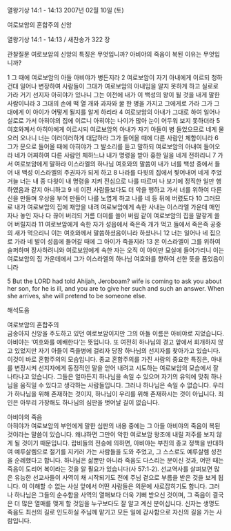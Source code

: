 열왕기상 14:1 - 14:13 
2007년 02월 10일 (토)

여로보암의 혼합주의 신앙



열왕기상 14:1 - 14:13 / 새찬송가 322 장


관찰질문
여로보암의 신앙의 특징은 무엇입니까?
아비야의 죽음이 복된 이유는 무엇입니까?

1 그 때에 여로보암의 아들 아비야가 병든지라 2 여로보암이 자기 아내에게 이르되 청하건대 일어나 변장하여 사람들이 그대가 여로보암의 아내임을 알지 못하게 하고 실로로 가라 거기 선지자 아히야가 있나니 그는 이전에 내가 이 백성의 왕이 될 것을 내게 말한 사람이니라 3 그대의 손에 떡 열 개와 과자와 꿀 한 병을 가지고 그에게로 가라 그가 그대에게 이 아이가 어떻게 될지를 알게 하리라 4 여로보암의 아내가 그대로 하여 일어나 실로로 가서 아히야의 집에 이르니 아히야는 나이가 많아 눈이 어두워 보지 못하더라 5 여호와께서 아히야에게 이르시되 여로보암의 아내가 자기 아들이 병 들었으므로 네게 물으러 오나니 너는 이러이러하게 대답하라 그가 들어올 때에 다른 사람인 체함이니라 6 그가 문으로 들어올 때에 아히야가 그 발소리를 듣고 말하되 여로보암의 아내여 들어오라 네가 어찌하여 다른 사람인 체하느냐 내가 명령을 받아 흉한 일을 네게 전하리니 7 가서 여로보암에게 말하라 이스라엘의 하나님 여호와의 말씀이 내가 너를 백성 중에서 들어 내 백성 이스라엘의 주권자가 되게 하고 8 나라를 다윗의 집에서 찢어내어 네게 주었거늘 너는 내 종 다윗이 내 명령을 지켜 전심으로 나를 따르며 나 보기에 정직한 일만 행하였음과 같지 아니하고 9 네 이전 사람들보다도 더 악을 행하고 가서 너를 위하여 다른 신을 만들며 우상을 부어 만들어 나를 노엽게 하고 나를 네 등 뒤에 버렸도다 10 그러므로 내가 여로보암의 집에 재앙을 내려 여로보암에게 속한 사내는 이스라엘 가운데 매인 자나 놓인 자나 다 끊어 버리되 거름 더미를 쓸어 버림 같이 여로보암의 집을 말갛게 쓸어 버릴지라 11 여로보암에게 속한 자가 성읍에서 죽은즉 개가 먹고 들에서 죽은즉 공중의 새가 먹으리니 이는 여호와께서 말씀하셨음이니라 하셨나니 12 너는 일어나 네 집으로 가라 네 발이 성읍에 들어갈 때에 그 아이가 죽을지라 13 온 이스라엘이 그를 위하여 슬퍼하며 장사하려니와 여로보암에게 속한 자는 오직 이 아이만 묘실에 들어가리니 이는 여로보암의 집 가운데에서 그가 이스라엘의 하나님 여호와를 향하여 선한 뜻을 품었음이니라

5 But the LORD had told Ahijah, Jeroboam? wife is coming to ask you about her son, for he is ill, and you are to give her such and such an answer. When she arrives, she will pretend to be someone else.

해석도움





여로보암의 혼합주의  
금송아지 신앙을 주도하고 있던 여로보암이지만 그의 아들 이름은 아비야로 지었습니다. 아비야는 ‘여호와를 예배한다’는 뜻입니다. 또 여전히 하나님의 경고 앞에서 회개하지 않고 있었지만 자기 아들이 죽을병에 걸리자 당장 하나님의 선지자를 찾아가고 있습니다. 이것이 바로 혼합주의의 모습입니다. 종교 혼합주의를 가진 사람의 중요한 특징은, 아내를 변장시켜 선지자에게 동정적인 말을 얻어 내려고 시도하는 여로보암의 모습에서 잘 나타나고 있습니다. 그들은 얼마든지 하나님을 속일 수 있으며 자기의 유익에 맞춰 하나님을 움직일 수 있다고 생각하는 사람들입니다. 그러나 하나님은 속일 수 없습니다. 우리가 하나님을 위해 존재하는 것이지, 하나님이 우리를 위해 존재하시는 것이 아닙니다. 죄인은 아무리 가장해도 하나님의 심판을 벗어날 길이 없습니다. 

아비야의 죽음  
아히야가 여로보암의 부인에게 말한 심판의 내용 중에는 그 아들 아비야의 죽음이 복된 것이라는 말씀이 있습니다. 왜냐하면 그만이 악한 여로보암 왕조에 내릴 저주를 보지 않게 될 것이기 때문입니다. 랍비들의 전승에 의하면, 아비야는 부친의 종교 정책을 반대하여 예루살렘으로 절기를 지키러 가는 사람들을 도와 주었고, 그 스스로도 예루살렘 성전을 순례했다고 합니다. 하나님은 삶뿐만 아니라 죽음도 다스리는 분이신 것과, 어떤 때는 죽음이 도리어 복이라는 것을 알 필요가 있습니다(사 57:1-2). 선교역사를 살펴보면 많은 유능한 선교사들이 사역이 채 시작되기도 전에 주님 곁으로 부름을 받은 것을 보게 됩니다. 이 이해할 수 없는 사실 앞에서 어떤 사람들은 의문에 사로잡히기도 합니다. 그러나 하나님은 그들의 순수함을 사역의 열매보다 더욱 기뻐 받으신 것이며, 그 죽음이 결국은 더 많은 열매를 맺게 할 것임을 누구보다도 잘 알고 계신 분이십니다. 신자는 생명도 죽음도 최선의 길로 인도하실 주님께 맡기고 모든 일에 감사함으로 자신의 길을 가는 사람입니다.